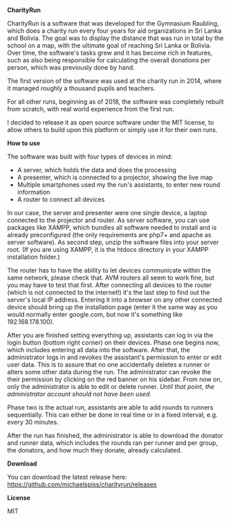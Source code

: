 **CharityRun**

CharityRun is a software that was developed for the Gymnasium Raubling, which
does a charity run every four years for aid organizations in Sri Lanka and Bolivia.
The goal was to display the distance that was run in total by the school
on a map, with the ultimate goal of reaching Sri Lanka or Bolivia. Over time,
the software's tasks grew and it has become rich in features, such as also being
responsible for calculating the overall donations per person, which was previously done by hand.

The first version of the software was used at the charity run in 2014, where it managed roughly a thousand
pupils and teachers. 

For all other runs, beginning as of 2018, the software was completely rebuilt
from scratch, with real world experience from the first run.

I decided to release it as open source software under the MIT license, to allow
others to build upon this platform or simply use it for their own runs.

**How to use**

The software was built with four types of devices in mind:

* A server, which holds the data and does the processing
* A presenter, which is connected to a projector, showing the live map
* Multiple smartphones used my the run's assistants, to enter new round information
* A router to connect all devices

In our case, the server and presenter were one single device, a laptop connected to the projector and router.
As server software, you can use packages like XAMPP, which bundles all software needed to install and is already
preconfigured (the only requirements are php7+ and apache as server software).
As second step, unzip the software files into your server root. (If you are using XAMPP, it is the htdocs directory
in your XAMPP installation folder.)

The router has to have the ability to let devices communicate within the same network, please check that.
AVM routers all seem to work fine, but you may have to test that first.
After connecting all devices to the router (which is not connected to the internet!) it's
the last step to find out the server's local IP address. Entering it into a browser on any other connected device should
bring up the installation page (enter it the same way as you would normally enter google.com, but now it's something like
192.168.178.100).

After you are finished setting everything up, assistants can log in via the login button (bottom right corner) on their
devices. Phase one begins now, which includes entering all data into the software.
After that, the administrator logs in and revokes the assistant's permission to enter or edit user data. This
is to assure that no one accidentally deletes a runner or alters some other data during the run. The administrator can revoke
the their permission by clicking on the red banner on his sidebar. From now on, only the administrator is able to edit or delete
runner.
_Until that point, the administrator account should not have been used._

Phase two is the actual run, assistants are able to add rounds to runners sequentially. This can either be done in real time
or in a fixed interval, e.g. every 30 minutes.

After the run has finished, the administrator is able to download the donator and runner data, which
includes the rounds ran per runner and per group, the donators, and how much they donate, already calculated.

**Download**

You can download the latest release here:
https://github.com/michaelspiss/charityrun/releases

**License**

MIT
